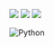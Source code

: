 ![](http://github-profile-summary-cards.vercel.app/api/cards/profile-details?username=jptngames&theme=transparent)
![](http://github-profile-summary-cards.vercel.app/api/cards/stats?username=jptngames&theme=transparent)
![](http://github-profile-summary-cards.vercel.app/api/cards/productive-time?username=jptngames&theme=github_dark&utcOffset=-4)

 ![Python](https://img.shields.io/badge/python-3670A0?style=for-the-badge&logo=python&logoColor=ffffff)
